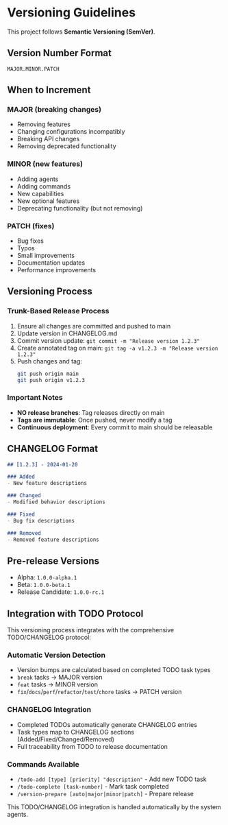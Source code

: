 # Versioning Guidelines

This project follows **Semantic Versioning (SemVer)**.

## Version Number Format
`MAJOR.MINOR.PATCH`

## When to Increment

### MAJOR (breaking changes)
- Removing features
- Changing configurations incompatibly
- Breaking API changes
- Removing deprecated functionality

### MINOR (new features)
- Adding agents
- Adding commands
- New capabilities
- New optional features
- Deprecating functionality (but not removing)

### PATCH (fixes)
- Bug fixes
- Typos
- Small improvements
- Documentation updates
- Performance improvements

## Versioning Process

### Trunk-Based Release Process
1. Ensure all changes are committed and pushed to main
2. Update version in CHANGELOG.md
3. Commit version update: `git commit -m "Release version 1.2.3"`
4. Create annotated tag on main: `git tag -a v1.2.3 -m "Release version 1.2.3"`
5. Push changes and tag:
   ```bash
   git push origin main
   git push origin v1.2.3
   ```

### Important Notes
- **NO release branches**: Tag releases directly on main
- **Tags are immutable**: Once pushed, never modify a tag
- **Continuous deployment**: Every commit to main should be releasable

## CHANGELOG Format

```markdown
## [1.2.3] - 2024-01-20

### Added
- New feature descriptions

### Changed
- Modified behavior descriptions

### Fixed
- Bug fix descriptions

### Removed
- Removed feature descriptions
```

## Pre-release Versions
- Alpha: `1.0.0-alpha.1`
- Beta: `1.0.0-beta.1`
- Release Candidate: `1.0.0-rc.1`

## Integration with TODO Protocol

This versioning process integrates with the comprehensive TODO/CHANGELOG protocol:

### Automatic Version Detection
- Version bumps are calculated based on completed TODO task types
- `break` tasks → MAJOR version
- `feat` tasks → MINOR version
- `fix`/`docs`/`perf`/`refactor`/`test`/`chore` tasks → PATCH version

### CHANGELOG Integration
- Completed TODOs automatically generate CHANGELOG entries
- Task types map to CHANGELOG sections (Added/Fixed/Changed/Removed)
- Full traceability from TODO to release documentation

### Commands Available
- `/todo-add [type] [priority] "description"` - Add new TODO task
- `/todo-complete [task-number]` - Mark task completed
- `/version-prepare [auto|major|minor|patch]` - Prepare release

This TODO/CHANGELOG integration is handled automatically by the system agents.